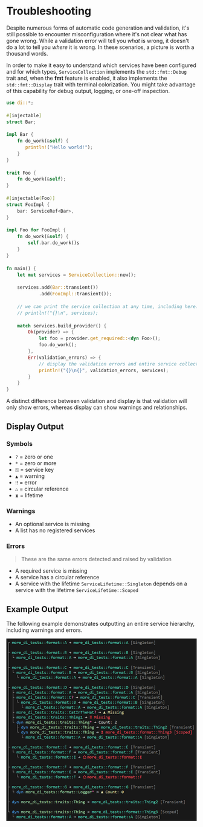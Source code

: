 # Troubleshooting

Despite numerous forms of automatic code generation and validation, it's still possible to encounter misconfiguration where it's not clear what has gone wrong. While a validation error will tell you _what_ is wrong, it doesn't do a lot to tell you _where_ it is wrong. In these scenarios, a picture is worth a thousand words.

In order to make it easy to understand which services have been configured and for which types, `ServiceCollection` implements the `std::fmt::Debug` trait and, when the **fmt** feature is enabled, it also implements the `std::fmt::Display` trait with terminal colorization. You might take advantage of this capability for debug output, logging, or one-off inspection.

```rust
use di::*;

#[injectable]
struct Bar;

impl Bar {
    fn do_work(&self) {
       println!("Hello world!"); 
    }
}

trait Foo {
    fn do_work(&self);
}

#[injectable(Foo)]
struct FooImpl {
    bar: ServiceRef<Bar>,
}

impl Foo for FooImpl {
    fn do_work(&self) {
        self.bar.do_work()s
    }
}

fn main() {
    let mut services = ServiceCollection::new();

    services.add(Bar::transient())
            .add(FooImpl::transient());

    // we can print the service collection at any time, including here:
    // println!("{}\n", services);

    match services.build_provider() {
        Ok(provider) => {
            let foo = provider.get_required::<dyn Foo>();
            foo.do_work();
        },
        Err(validation_errors) => {
            // display the validation errors and entire service collection
            println!("{}\n{}", validation_errors, services);
        }
    }
}
```

A distinct difference between validation and display is that validation will only show errors, whereas display can show warnings and relationships.

## Display Output

### Symbols

- `?`  = zero or one
- `*`  = zero or more
- `⚿` = service key
- `▲`  = warning
- `‼`  = error
- `♺` = circular reference
- `⧗`  = lifetime

### Warnings

- An optional service is missing
- A list has no registered services

### Errors

>These are the same errors detected and raised by validation

- A required service is missing
- A service has a circular reference
- A service with the lifetime `ServiceLifetime::Singleton` depends on a service with the lifetime `ServiceLifetime::Scoped`

## Example Output

The following example demonstrates outputting an entire service hierarchy, including warnings and errors.

![Display](../img/display-fmt.png)